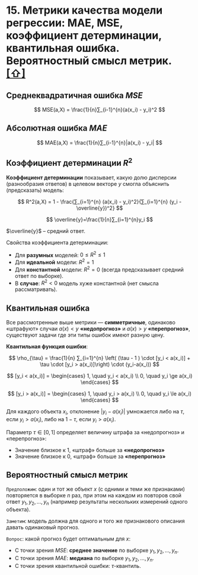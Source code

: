 # 15. Метрики качества модели регрессии: MAE, MSE, коэффициент детерминации, квантильная ошибка. Вероятностный смысл метрик. [[⇧]](../questions-list.md)

## Среднеквадратичная ошибка $MSE$

$$
MSE(a,X) = \frac{1}{n}∑_{i-1}^{n}(a(x_i) - y_i)^2
$$

## Абсолютная ошибка $MAE$

$$
MAE(a,X) = \frac{1}{n}∑_{i-1}^{n}|a(x_i) - y_i|
$$

## Коэффициент детерминации $R^2$

**Коэффициент детерминации** показывает, какую долю дисперсии (разнообразия ответов) в целевом векторе $y$ смогла объяснить (предсказать) модель:

$$
R^2(a,X) = 1 - \frac{∑_{i=1}^{n} (a(x_i) - y_i)^2}{∑_{i=1}^{n} (y_i - \overline{y})^2}
$$

$$
\overline{y}=\frac{1}{n}∑_{i=1}^{n}y_i
$$

$\overline{y}$ – средний ответ.

Свойства коэффициента детерминации:

- Для **разумных** моделей: $0 \le R^2 \le 1$
- Для **идеальной** модели: $R^2 = 1$
- Для **константной** модели: $R^2 = 0$ (всегда предсказывает средний ответ по выборке).
- В **случае**: $R^2 < 0$ модель хуже константной (нет смысла рассматривать).

## Квантильная ошибка

Все рассмотренные выше метрики — **симметричные**, одинаково «штрафуют» случаи $a(x) < y$ **«недопрогноз»** и $a(x) > y$ **«перепрогноз»**, существуют задачи где эти типы ошибок имеют разную цену.

**Квантильная функция ошибки**:

$$
\rho_{\tau} = \frac{1}{n} ∑_{i=1}^{n} \left( (\tau - 1 ) \cdot [y_i < a(x_i)] + \tau \cdot [y_i > a(x_i)]\right) \cdot (y_i-a(x_i))
$$

$$
[y_i < a(x_i)] = \begin{cases}
1, \quad y_i < a(x_i) \\
0, \quad y_i \ge a(x_i) \end{cases}
$$

$$
[y_i > a(x_i)] = \begin{cases}
1, \quad y_i > a(x_i) \\
0, \quad y_i \le a(x_i) \end{cases}
$$

Для каждого объекта $x_i$, отклонение $|y_i-a(x_i)|$ умножается либо на $\tau$, если $y_i > a(x_i)$, либо на $1-\tau$, если $y_i > a(x_i)$.

Параметр $\tau \in [0, 1]$ определяет величину штрафа за «недопрогноз» и «перепрогноз»:

- Значение близкое к $1$, «штраф» больше за **«недопрогноз»**
- Значение близкое к $0$, «штраф» больше за **«перепрогноз»**

## Вероятностный смысл метрик

`Предположим`: один и тот же объект $x$ (с одними и теми же признаками) повторяется в выборке $n$ раз, при этом на каждом из повторов свой ответ $y_1, y_2, \ldots, y_n$ (например результаты нескольких измерений одного объекта).

`Заметим`: модель должна для одного и того же признакового описания давать одинаковый прогноз.

`Вопрос`: какой прогноз будет оптимальным для $x$:

- С точки зрения $MSE$: **среднее значение** по выборке $y_1, y_2, \ldots, y_n$.
- С точки зрения $MAE$: **медиана** по выборке $y_1, y_2, \ldots, y_n$.
- С точки зрения квантильной ошибки: $\tau$-квантиль.
